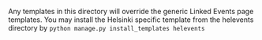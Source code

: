 Any templates in this directory will override the generic Linked Events page templates. You may install the Helsinki specific template from the helevents directory by
`python manage.py install_templates helevents`
